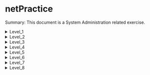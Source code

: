 # netPractice

Summary: This document is a System Administration related exercise.

<details>

<summary>Level_1</summary>
<p>
	<img src="https://raw.githubusercontent.com/Mustapha-Nawawi-T/netPractice/main/photos/Level_1.png" alt="image Level_1">
</p>

### to connect client A with client B the shold have same mask (255.255.255.0) thene the maske well split the ip address to tow parts (ip of the network and ip of the node or host) in these case the ip of the network is 104.96.23.0 so we have arange of ip we can use (104.96.23.1 to 104.96.23.254 the last one is for brodcatsting (104.96.23.255)) so we gave client A ip of (104.96.23.1) and clinet B ip of (104.96.23.12) ;

### to connect clinet D withe clint C we do the same then but these time we have mask of (255.255.0.0) so we have range (211.191.0.1 to 211.191.255.255) so we gave clinet D ip of (211.191.245.1) and clinet C ip of (211.191.245.75) ;

</details>

<details>

<summary>Level_2</summary>
<p>
	<img src="https://raw.githubusercontent.com/Mustapha-Nawawi-T/netPractice/main/photos/Level_2.png" alt="image Level_2">
</p>

### in these level we did like level_1 but we tested ip addresses like 127.0.0.1 (we can't use these addresses (127.0.0.0) to (127.255.255) becouse the are loop bach addresses)

### and also we work we the last maske we can use its (/30) it's same as (255.255.252) that we gave use just tow addresses that we need 0.0.0.1 and 0.0.0.2

</details>

<details>

<summary>Level_3</summary>
<p>
	<img src="https://raw.githubusercontent.com/Mustapha-Nawawi-T/netPractice/main/photos/Level_3.png" alt="image Level_3">
</p>

### we dide as the last tow levels but these time we have what cold a switch it's a divise that connect multiple devises to creat a large local area networl (LAN) and that devise operates in layer 2 becouse he is just work with MAC addresses 

</details>

<details>

<summary>Level_4</summary>
<p>
	<img src="https://raw.githubusercontent.com/Mustapha-Nawawi-T/netPractice/main/photos/Level_4.png" alt="image Level_4">
</p>

### in these level we descovered what called a router we use to connect multiple (LAN) to creat a Wide area network (WAN) and thats device operates in layer 3 becouse he work with ip address

## we shode not give the gate waye an ip thats arledy taken from an interface in same router

</details>

<details>

<summary>Level_5</summary>
<p>
	<img src="https://raw.githubusercontent.com/Mustapha-Nawawi-T/netPractice/main/photos/Level_5.png" alt="image Level_5">
</p>

### in these level we worked with routing table its useful to deside were to send a package for example we confige what is the destanation and the nexte hop in these case we use default destanation its workes if we have just one way to sande samthing (routers have tow entarface) or we need to send some thene to unknowk destanation like internet thats whates we dide in these case

</details>

<details>

<summary>Level_6</summary>
<p>
	<img src="https://raw.githubusercontent.com/Mustapha-Nawawi-T/netPractice/main/photos/Level_6.png" alt="image Level_6">
</p>

### in these levle we whant to connect with a server (8.8.8.8 DNS server of google) but we need to confige the routing table of the server to find hes way to use so we dont use default destanation but instad we put the subnet mask of our network (104.88.18.128/25) we can also (0.0.0.0/1) but the importent stuff is our network shod be part of that subnet mask so if we do ex (104.88.18.128/26) its well not work becouse our network not part of it

</details>

<details>

<summary>Level_7</summary>
<p>
	<img src="https://raw.githubusercontent.com/Mustapha-Nawawi-T/netPractice/main/photos/Level_7.png" alt="image Level_7">
</p>

### these level its a simple one ,  in these levle we just applay what we learned in last few levels , we have just tow routers to pass to rech A from C or C from A so we allwes do 2 hops to make cummunicatione between A and C

</details>

<details>

<summary>Level_8</summary>
<p>
	<img src="https://raw.githubusercontent.com/Mustapha-Nawawi-T/netPractice/main/photos/Level_8.png" alt="image Level_8">
</p>

### in these level we have to connect 2 network, we whant to connect theme with the internit, if we look at the routing table of internet 1 (157.111.65.0/26) thats mean that internit can only send to networks that in these subnet mask to solve these we devided that subnet mask to 4 smaller networks by adding 2 bits to the mask (/26 + 2 --> /28), we use 2 network of it and thats how internet can connect to differnt networks

### PS: the network that coonnect the 2 enterfaces of the router (yes it is also a network) need to be included also in the subnet mask of the internit   

</details>
